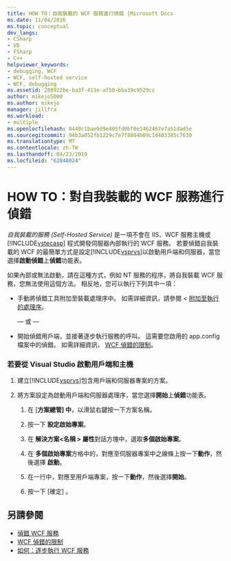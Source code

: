 ```yaml
---
title: HOW TO：自我裝載的 WCF 服務進行偵錯 |Microsoft Docs
ms.date: 11/04/2016
ms.topic: conceptual
dev_langs:
- CSharp
- VB
- FSharp
- C++
helpviewer_keywords:
- debugging, WCF
- WCF, self-hosted service
- WCF, debugging
ms.assetid: 288922be-ba3f-411e-af50-bba39c9529cc
author: mikejo5000
ms.author: mikejo
manager: jillfra
ms.workload:
- multiple
ms.openlocfilehash: 8440c1bae9d9e405fd0bf0e1462467e7a51dad5e
ms.sourcegitcommit: 94b3a052fb1229c7e7f8804b09c1d403385c7630
ms.translationtype: MT
ms.contentlocale: zh-TW
ms.lasthandoff: 04/23/2019
ms.locfileid: "62848024"
---
```

# <a name="how-to-debug-a-self-hosted-wcf-service"></a>HOW TO：對自我裝載的 WCF 服務進行偵錯
*自我裝載的服務 (Self-Hosted Service)* 是一項不會在 IIS、WCF 服務主機或 [!INCLUDE[vstecasp](../code-quality/includes/vstecasp_md.md)] 程式開發伺服器內部執行的 WCF 服務。 若要偵錯自我裝載的 WCF 的最簡單方式是設定[!INCLUDE[vsprvs](../code-quality/includes/vsprvs_md.md)]以啟動用戶端和伺服器，當您選擇**啟動偵錯**上**偵錯**功能表。

 如果內部或無法啟動，請在這種方式，例如 NT 服務的程序，將自我裝載 WCF 服務，您無法使用這個方法。 相反地，您可以執行下列其中一項：

- 手動將偵錯工具附加至裝載處理序中。 如需詳細資訊，請參閱 <<c0> [ 附加至執行的處理序](../debugger/attach-to-running-processes-with-the-visual-studio-debugger.md)。

     — 或 —

- 開始偵錯用戶端，並接著逐步執行服務的呼叫。 這需要您啟用的 app.config 檔案中的偵錯。 如需詳細資訊， [WCF 偵錯的限制](../debugger/limitations-on-wcf-debugging.md)。

### <a name="to-start-both-client-and-host-from-visual-studio"></a>若要從 Visual Studio 啟動用戶端和主機

1. 建立[!INCLUDE[vsprvs](../code-quality/includes/vsprvs_md.md)]包含用戶端和伺服器專案的方案。

2. 將方案設定為啟動用戶端和伺服器處理序，當您選擇**開始**上**偵錯**功能表。

   1. 在 [**方案總管] 中**，以滑鼠右鍵按一下方案名稱。

   2. 按一下 **設定啟始專案**。

   3. 在 **解決方案\<名稱 > 屬性**對話方塊中，選取**多個啟始專案**。

   4. 在 **多個啟始專案**方格中的，對應至伺服器專案中之線條上按一下**動作**，然後選擇 **啟動**。

   5. 在一行中，對應至用戶端專案，按一下**動作**，然後選擇**開始**。

   6. 按一下 [確定] 。

## <a name="see-also"></a>另請參閱
- [偵錯 WCF 服務](../debugger/debugging-wcf-services.md)
- [WCF 偵錯的限制](../debugger/limitations-on-wcf-debugging.md)
- [如何：逐步執行 WCF 服務](../debugger/how-to-step-into-wcf-services.md)